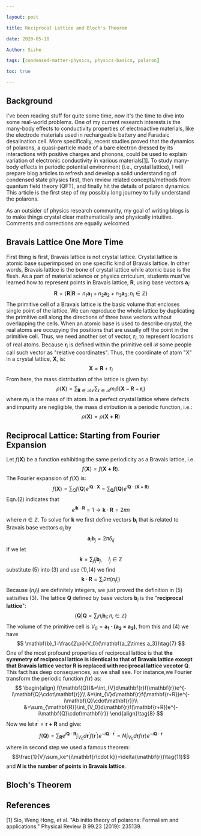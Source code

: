 ```yaml
---

layout: post

title: Reciprocal Lattice and Bloch's Theorem

date: 2020-05-18

Author: Sizhe

tags: [condensed-matter-physics, physics-basics, polaron]

toc: true

---
```


## Background

I've been reading stuff for quite some time, now it's the time to dive into some real-world problems. One of my current research interests is the many-body effects to conductivity properties of electroactive materials, like the electrode materials used in rechargeable battery and Faradaic desalination cell. More specifically, recent studies proved that the dynamics of polarons, a quasi-particle made of a bare electron dressed by its interactions with positive charges and phonons, could be used to explain variation of electronic conductivity in various materials[[1]](#1). To study many-body effects in periodic potential environment (i.e., crystal lattice), I will prepare blog articles to refresh and develop a solid understanding of condensed state physics first, then review related concepts/methods from quantum field theory (QFT), and finally hit the details of polaron dynamics. This article is the first step of my possibly long journey to fully understand the polarons.

As an outsider of physics research community, my goal of writing blogs is to make things crystal clear mathematically and physically intuitive. Comments and corrections are equally welcomed.

## Bravais Lattice One More Time
First thing is first, Bravais lattice is not crystal lattice. Crystal lattice is atomic base superimposed on one specific kind of Bravais lattice. In other words, Bravais lattice is the bone of crystal lattice while atomic base is the flesh. As a part of material science or physics crriculum, students must've learned how to represent points in Bravais lattice, $\mathbf{R}$, using base vectors $\mathbf{a}_i$:
$$
\mathbf{R}=\{\mathbf{R}|\mathbf{R}=n_1\mathbf{a}_1+n_2\mathbf{a}_2+n_3\mathbf{a}_3;n_i\in\mathbb{Z}\}\tag{1}
$$
The primitive cell of a Bravais lattice is the basic volume that encloses single point of the lattice. We can reproduce the whole lattice by duplicating the primitive cell along the directions of three base vectors without overlapping the cells. When an atomic base is used to describe crystal, the real atoms are occupying the positions that are usually off the point in the primitive cell. Thus, we need another set of vector, ${\mathbf{r}_i}$, to represent locations of real atoms. Because $\mathbf{r}_i$ is defined within the primitive cell $\mathcal{B}$ some people call such vector as "relative coordinates". Thus, the coordinate of atom "X" in a crystal lattice, $\mathbf{X}$, is:
$$
\mathbf{X}=\mathbf{R}+\mathbf{r}_i
$$
From here, the mass distribution of the lattice is given by:
$$
\rho(\mathbf{X})=\sum_{\mathbf{R}\in\mathcal{BL}}\sum_{\mathbf{r}\in\mathcal{B}}m_i\delta(\mathbf{X}-\mathbf{R}-\mathbf{r}_i)
$$
where $m_i$ is the mass of ith atom. In a perfect crystal lattice where defects and impurity are negligible, the mass distribution is a periodic function, i.e.:
$$
\rho(\mathbf{X})=\rho(\mathbf{X+R})
$$

## Reciprocal Lattice: Starting from Fourier Expansion
Let $f(\mathbf{X})$ be a function exhibiting the same periodicity as a Bravais lattice, i.e.
$$
f(\mathbf{X})=f(\mathbf{X+R}).
$$
The Fourier expansion of $f(X)$ is:
$$f(\mathbf{X})=\sum_Qf(\mathbf{Q})e^{i\mathbf{Q}\cdot\mathbf{X}}=\sum_{\mathbf{Q}}f(\mathbf{Q})e^{i\mathbf{Q}\cdot(\mathbf{X+R})}
\tag{2}
$$
Eqn.(2) indicates that
$$
e^{i\mathbf{k}\cdot\mathbf{R}}=1\rightarrow\mathbf{k}\cdot\mathbf{R}=2\pi n
\tag{3}
$$
where $n\in\mathbb{Z}$. To solve for $\mathbf{k}$ we first define vectors $\mathbf{b}_i$ that is related to Bravais base vectors $a_i$ by
$$
\mathbf{a}_i\mathbf{b}_j=2\pi\delta_{ij}
\tag{4}
$$
If we let
$$
\mathbf{k}=\sum_j l_j\mathbf{b}_j,\quad l_j\in\mathbb{Z}\tag{5}
$$
substitute (5) into (3) and use (1),(4) we find
$$
\mathbf{k\cdot R}=\sum_i2\pi (n_i l_i)
$$
Because $(n_i l_i)$ are definitely integers, we just proved the definition in (5) satisifies (3). The lattice $\mathbf{Q}$ defined by base vectors $\mathbf{b}_i$ is the "**reciprocal lattice**":
$$
\tag{6}\{\mathbf{Q}|\mathbf{Q}=\sum_in_i\mathbf{b}_i;n_i\in\mathbb{Z}\}
$$
The volume of the primitive cell is $V_0=\mathbf{a_1\cdot(a_2\times a_3)}$, from this and (4) we have
$$
\mathbf{b}_1=\frac{2\pi}{V_0}(\mathbf{a_2\times a_3})\tag{7}
$$
One of the most profound properties of reciprocal lattice is that **the symmetry of reciprocal lattice is identical to that of Bravais lattice except that Bravais lattice vector $\mathbf{R}$ is replaced with reciprocal lattice vecotor $\mathbf{Q}$**. This fact has deep consequences, as we shall see. For instance,we Fourier transform the periodic function $f(\mathbf{r})$ as:
$$
\begin{align}
f(\mathbf{Q})&=\int_{V}d\mathbf{r}f(\mathbf{r})e^{-i\mathbf{Q}\cdot\mathbf{r}}\\
&=\int_{V}d\mathbf{r}f(\mathbf{r+R})e^{-i\mathbf{Q}\cdot\mathbf{r}}\\
&=\sum_{\mathbf{R}}\int_{V_0}d\mathbf{r}f(\mathbf{r+R})e^{-i\mathbf{Q}\cdot\mathbf{r}}
\end{align}\tag{8}
$$
Now we let $\mathbf{r}^{\prime}=\mathbf{r+R}$ and give:
$$
f(\mathbf{Q})=\sum_{\mathbf{R}}e^{i\mathbf{Q}\cdot\mathbf{R}}\int_{V_0}d\mathbf{r}^{\prime}f(\mathbf{r}^{\prime})e^{-i\mathbf{Q}\cdot\mathbf{r}^{\prime}}=N\int_{V_0}d\mathbf{r}f(\mathbf{r})e^{-i\mathbf{Q}\cdot\mathbf{r}}
\tag{10}
$$
where in second step we used a famous theorem:
$$\frac{1}{V}\sum_ke^{i\mathbf{r\cdot k}}=\delta(\mathbf{r})\tag{11}$$
and **$N$ is the number of points in Bravais lattice**.
## Bloch's Theorem

## References

<a id="1">[1]</a> Sio, Weng Hong, et al. "Ab initio theory of polarons: Formalism and applications." Physical Review B 99.23 (2019): 235139.
